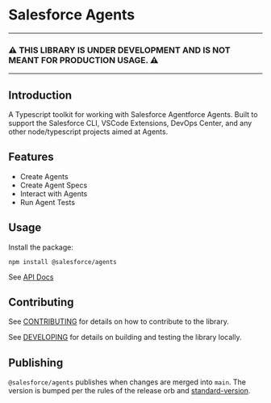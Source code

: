 # Salesforce Agents

---

### :warning: THIS LIBRARY IS UNDER DEVELOPMENT AND IS NOT MEANT FOR PRODUCTION USAGE. :warning:

---

## Introduction

A Typescript toolkit for working with Salesforce Agentforce Agents. Built to support the Salesforce CLI, VSCode Extensions, DevOps Center, and any other node/typescript projects aimed at Agents.

## Features

- Create Agents
- Create Agent Specs
- Interact with Agents
- Run Agent Tests

## Usage

Install the package:

```
npm install @salesforce/agents
```

See [API Docs](https://forcedotcom.github.io/agents)

## Contributing

See [CONTRIBUTING](./CONTRIBUTING.md) for details on how to contribute to the library.

See [DEVELOPING](./DEVELOPING.md) for details on building and testing the library locally.

## Publishing

`@salesforce/agents` publishes when changes are merged into `main`. The version is bumped per the rules of the release orb and [standard-version](https://github.com/conventional-changelog/standard-version).
